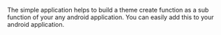 The simple application helps to build a theme create function as a sub function of   your any android  application. You can easily add this to your android application.
